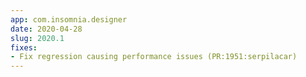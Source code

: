 ```yaml
---
app: com.insomnia.designer
date: 2020-04-28
slug: 2020.1
fixes:
- Fix regression causing performance issues (PR:1951:serpilacar)
---
```

